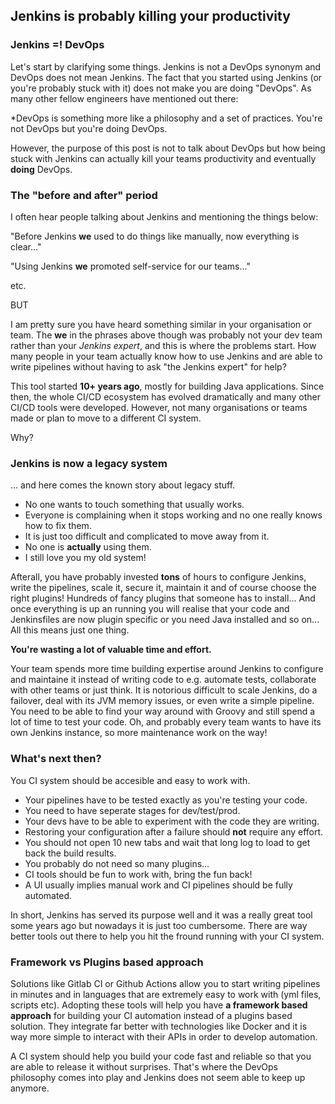 ## Jenkins is probably killing your productivity

### Jenkins =! DevOps

Let's start by clarifying some things. Jenkins is not a DevOps synonym and DevOps does not mean Jenkins. The fact that you started using Jenkins (or you're probably stuck with it) does not make you are doing "DevOps". As many other fellow engineers have mentioned out there: 

*DevOps is something more like a philosophy and a set of practices. You're not DevOps but you're doing DevOps.


 However, the purpose of this post is not to talk about DevOps but how being stuck with Jenkins can actually kill your teams productivity and eventually **doing** DevOps.

### The "before and after" period

I often hear people talking about Jenkins and mentioning the things below:

"Before Jenkins **we** used to do things like manually, now everything is clear..."

"Using Jenkins **we** promoted self-service for our teams..."


etc.

BUT 

I am pretty sure you have heard something similar in your organisation or team. 
The **we** in the phrases above though was probably not your dev team rather than  your *Jenkins expert*, and this is where the problems start. How many people in your team actually know how to use Jenkins and are able to write pipelines without having to ask "the Jenkins expert" for help?

This tool started **10+ years ago**, mostly for building Java applications. Since then, the whole CI/CD ecosystem has evolved dramatically and many other CI/CD tools were developed. However, not many organisations or teams made or plan to move to a different CI system. 

Why? 

### Jenkins is now a legacy system

... and here comes the known story about legacy stuff. 

- No one wants to touch something that usually works.
- Everyone is complaining when it stops working and no one really knows how to fix them.
- It is just too difficult and complicated to move away from it.
- No one is **actually** using them.
- I still love you my old system!


Afterall, you have probably invested **tons** of hours to configure Jenkins, write the pipelines, scale it, secure it, maintain it and of course choose the right plugins! Hundreds of fancy plugins that someone has to install... And once everything is up an running you will realise that your code and Jenkinsfiles are now plugin specific or you need Java installed and so on... All this means just one thing.

**You're wasting a lot of valuable time and effort.**

Your team spends more time building expertise around Jenkins to configure and maintaine it instead of writing code to e.g. automate tests, collaborate with other teams or just think. It is notorious difficult to scale Jenkins, do a failover, deal with its JVM memory issues, or even write a simple pipeline. You need to be able to find your way around with Groovy and still spend a lot of time to test your code. Oh, and probably every team wants to have its own Jenkins instance, so more maintenance work on the way!

### What's next then?

 You CI system should be accesible and easy to work with.

* Your pipelines have to be tested exactly as you're testing your code. 
* You need to have seperate stages for dev/test/prod.
* Your devs have to be able to experiment with the code they are writing.
* Restoring your configuration after a failure should **not** require any effort.
* You should not open 10 new tabs and wait that long log to load to get back the build results.
* You probably do not need so many plugins...
* CI tools should be fun to work with, bring the fun back!
* A UI usually implies manual work and CI pipelines should be fully automated.

In short, Jenkins has served its purpose well and it was a really great tool some years ago but nowadays it is just too cumbersome. There are way better tools out there to help you hit the fround running with your CI system. 

### Framework vs Plugins based approach

Solutions like Gitlab CI or Github Actions allow you to start writing pipelines in minutes and in languages that are extremely easy to work with (yml files, scripts etc). Adopting these tools will help you have **a framework based approach** for building your CI automation instead of a plugins based solution. They integrate far better with technologies like Docker and it is way more simple to interact with their APIs in order to develop automation.  

A CI system should help you build your code fast and reliable so that you are able to release it without surprises. That's where the DevOps philosophy comes into play and Jenkins does not seem able to keep up anymore. 
